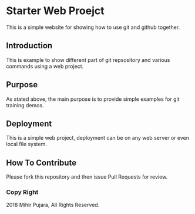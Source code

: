 # Starter Web Proejct

This is a simple website for showing how to use git and github together.

## Introduction

This is example to show different part of git repsository and various commands using a web project.

## Purpose

As stated above, the main purpose is to provide simple examples for git training demos.   

## Deployment

This is a simple web project, deployment can be on any web server or even local file system.

## How To Contribute

Please fork this repository and then issue Pull Requests for review.

### Copy Right

2018 Mihir Pujara, All Rights Reserved.